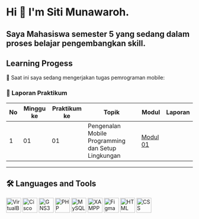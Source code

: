 # Hi 👋 I'm Siti Munawaroh.  

Saya Mahasiswa semester 5 yang sedang dalam proses belajar pengembangkan skill.
---
Learning Progess
---
🔹 Saat ini saya sedang mengerjakan tugas pemrograman mobile:
### 📅 Laporan Praktikum
| No | Minggu ke | Praktikum ke | Topik | Modul | Laporan |
|----|-----------|--------------|-------|-------|---------|
| 1  | 01        | 01           | Pengenalan Mobile Programming dan Setup Lingkungan | [Modul 01](https://docs.google.com/document/d/1wie0WZLUFwCLTRCIop5fmH-7mAGyVkCN/edit?tab=t.0) |  |

---
## 🛠️ Languages and Tools

<p>
  <img src="assets/virtualbox.png" alt="VirtualBox" width="40" />
  <img src="assets/cisco.png" alt="Cisco Packet Tracer" width="40" />
  <img src="assets/gns3.png" alt="GNS3" width="40" />
  <img src="assets/php.png" alt="PHP" width="40" />
  <img src="assets/mysql.png" alt="MySQL" width="40" />
  <img src="assets/xampp.png" alt="XAMPP" width="40" />
  <img src="assets/figma.png" alt="Figma" width="40" />
  <img src="assets/html.png" alt="HTML" width="40" />
  <img src="assets/css.png" alt="CSS" width="40" />
</p>



